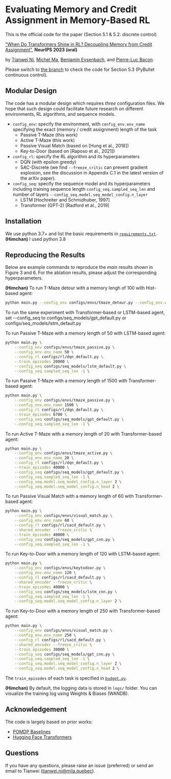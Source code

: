 # Evaluating Memory and Credit Assignment in Memory-Based RL
This is the official code for the paper (Section 5.1 & 5.2: discrete control)

["When Do Transformers Shine in RL? Decoupling Memory from Credit Assignment"](https://arxiv.org/abs/2307.03864), **NeurIPS 2023 (oral)**

by [Tianwei Ni](https://twni2016.github.io/), [Michel Ma](https://scholar.google.com/citations?user=capMFX8AAAAJ&hl=en), [Benjamin Eysenbach](https://ben-eysenbach.github.io/), and [Pierre-Luc Bacon](http://pierrelucbacon.com/). 

Please switch to [the branch](https://github.com/twni2016/Memory-RL/tree/pybullet_jax) to check the code for Section 5.3 (PyBullet continuous control). 

## Modular Design
The code has a modular design which requires *three* configuration files. We hope that such design could facilitate future research on different environments, RL algorithms, and sequence models.

- `config_env`: specify the environment, with `config_env.env_name` specifying the exact (memory / credit assignment) length of the task
    - Passive T-Maze (this work)
    - Active T-Maze (this work)
    - Passive Visual Match (based on [Hung et al., 2018])
    - Key-to-Door (based on [Raposo et al., 2021])
- `config_rl`: specify the RL algorithm and its hyperparameters
    - DQN (with epsilon greedy)
    - SAC-Discrete (we find `--freeze_critic` can prevent gradient explosion, see the discussion in Appendix C.1 in the latest version of the arXiv paper). 
- `config_seq`: specify the sequence model and its hyperparameters including training sequence length `config_seq.sampled_seq_len` and number of layers `--config_seq.model.seq_model_config.n_layer` 
    - LSTM [Hochreiter and Schmidhuber, 1997]
    - Transformer (GPT-2) [Radford et al., 2019]

## Installation
We use python 3.7+ and list the basic requirements in [`requirements.txt`](https://github.com/twni2016/Memory-RL/blob/main/requirements.txt). 
**(Himchan)** I used python 3.8

## Reproducing the Results
Below are example commands to reproduce the *main* results shown in Figure 3 and 6. 
For the ablation results, please adjust the corresponding hyperparameters.

**(Himchan)** To run T-Maze detour with a memory lengh of 100 with Hist-based agent:
```bash
python main.py --config_env configs/envs/tmaze_detour.py --config_env.env_name 100 --config_rl configs/rl/dqn_default.py --train_episodes 20000 --config_seq configs/seq_models/hist_default.py  --config_seq.sampled_seq_len -1
```
To run the same experiment with Transformer-based or LSTM-based agent, set --config_seq to configs/seq_models/gpt_default.py or configs/seq_models/lstm_default.py


To run Passive T-Maze with a memory length of 50 with LSTM-based agent:
```bash
python main.py \
    --config_env configs/envs/tmaze_passive.py \
    --config_env.env_name 50 \
    --config_rl configs/rl/dqn_default.py \
    --train_episodes 20000 \
    --config_seq configs/seq_models/lstm_default.py \
    --config_seq.sampled_seq_len -1 \
```

To run Passive T-Maze with a memory length of 1500 with Transformer-based agent:
```bash
python main.py \
    --config_env configs/envs/tmaze_passive.py \
    --config_env.env_name 1500 \
    --config_rl configs/rl/dqn_default.py \
    --train_episodes 6700 \
    --config_seq configs/seq_models/gpt_default.py \
    --config_seq.sampled_seq_len -1 \
```

To run Active T-Maze with a memory length of 20 with Transformer-based agent:
```bash
python main.py \
    --config_env configs/envs/tmaze_active.py \
    --config_env.env_name 20 \
    --config_rl configs/rl/dqn_default.py \
    --train_episodes 40000 \
    --config_seq configs/seq_models/gpt_default.py \
    --config_seq.sampled_seq_len -1 \
    --config_seq.model.seq_model_config.n_layer 2 \
    --config_seq.model.seq_model_config.n_head 2 \
```

To run Passive Visual Match with a memory length of 60 with Transformer-based agent:
```bash
python main.py \
    --config_env configs/envs/visual_match.py \
    --config_env.env_name 60 \
    --config_rl configs/rl/sacd_default.py \
    --shared_encoder --freeze_critic \
    --train_episodes 40000 \
    --config_seq configs/seq_models/gpt_cnn.py \
    --config_seq.sampled_seq_len -1 \
```

To run Key-to-Door with a memory length of 120 with LSTM-based agent:
```bash
python main.py \
    --config_env configs/envs/keytodoor.py \
    --config_env.env_name 120 \
    --config_rl configs/rl/sacd_default.py \
    --shared_encoder --freeze_critic \
    --train_episodes 40000 \
    --config_seq configs/seq_models/lstm_cnn.py \
    --config_seq.sampled_seq_len -1 \
    --config_seq.model.seq_model_config.n_layer 2 \
```

To run Key-to-Door with a memory length of 250 with Transformer-based agent:
```bash
python main.py \
    --config_env configs/envs/visual_match.py \
    --config_env.env_name 250 \
    --config_rl configs/rl/sacd_default.py \
    --shared_encoder --freeze_critic \
    --train_episodes 30000 \
    --config_seq configs/seq_models/gpt_cnn.py \
    --config_seq.sampled_seq_len -1 \
    --config_seq.model.seq_model_config.n_layer 2 \
    --config_seq.model.seq_model_config.n_head 2 \
```

The `train_episodes` of each task is specified in [`budget.py`](https://github.com/twni2016/Memory-RL/blob/main/budget.py). 

**(Himchan)** By default, the logging data is stored in `logs/` folder.  You can visualize the training log using Weights & Biases (WANDB).

## Acknowledgement

The code is largely based on prior works:
- [POMDP Baselines](https://github.com/twni2016/pomdp-baselines)
- [Hugging Face Transformers](https://github.com/huggingface/transformers)

## Questions
If you have any questions, please raise an issue (preferred) or send an email to Tianwei (tianwei.ni@mila.quebec).
